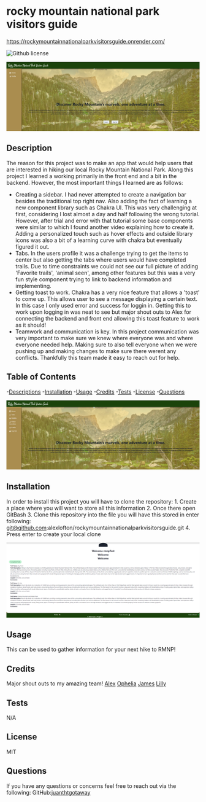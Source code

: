 # rocky mountain national park visitors guide

https://rockymountainnationalparkvisitorsguide.onrender.com/

![Github license](https://shields.io/badge/license-MIT-orange)
 
![alt text](./assets/landing.png)

## Description
The reason for this project was to make an app that would help users that are interested in hiking our local Rocky Mountain National Park. Along this project I learned a working primarily in the front end and a bit in the backend. However, the most important things I learned are as follows:
* Creating a sidebar. I had never attempted to create a navigation bar besides the traditional top right nav. Also adding the fact of learning a new component library such as Chakra UI. This was very challenging at first, considering I lost almost a day and half following the wrong tutorial. However, after trial and error with that tutorial some base components were similar to which I found another video explaining how to create it. Adding a personalized touch such as hover effects and outside library icons was also a bit of a learning curve with chakra but eventually figured it out. 
* Tabs. In the users profile it was a challenge trying to get the items to center but also getting the tabs where users would have completed trails. Due to time constraints we could not see our full picture of adding 'Favorite trails', 'animal seen', among other features but this was a very fun style component trying to link to backend information and implementing. 
* Getting toast to work. Chakra has a very nice feature that allows a 'toast' to come up. This allows user to see a message displaying a certain text. In this case I only used error and success for loggin in. Getting this to work upon logging in was neat to see but major shout outs to Alex for connecting the backend and front end allowing this toast feature to work as it should! 
* Teamwork and communication is key. In this project communication was very important to make sure we knew where everyone was and where everyone needed help. Making sure to also tell everyone when we were pushing up and making changes to make sure there werent any conflicts. Thankfully this team made it easy to reach out for help. 

## Table of Contents
-[Descriptions](#Descriptions)
-[Installation](#Installation)
-[Usage](#Usage)
-[Credits](#Credits)
-[Tests](#Tests)
-[License](#License)
-[Questions](##Questions)

![alt text](./assets/signed%20iin.png)


## Installation
In order to install this project you will have to clone the repository: 
    1. Create a place where you will want to store all this information 
    2. Once there open GitBash
    3. Clone this repository into the file you will have this stored in
            enter following: git@github.com:alexlofton/rockymountainnationalparkvisitorsguide.git
    4. Press enter to create your local clone

![alt text](./assets/profile.png)


## Usage
This can be used to gather information for your next hike to RMNP!

## Credits
Major shout outs to my amazing team!
[Alex](https://github.com/alexlofton)
[Ophelia](https://github.com/MoonstruckOccultist)
[James](https://github.com/jamesbruckner)
[Lilly](https://github.com/lilyvander)



## Tests
N/A
## License
MIT

## Questions
If you have any questions or concerns feel free to reach out via the following:
GitHub:[juanthtgotaway](https://github.com/juanthtgotaway)